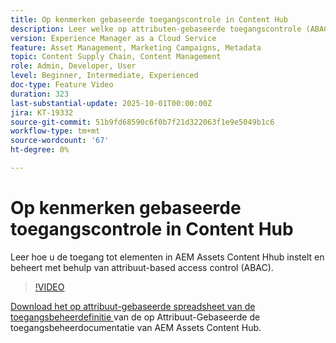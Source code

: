 ```yaml
---
title: Op kenmerken gebaseerde toegangscontrole in Content Hub
description: Leer welke op attributen-gebaseerde toegangscontrole (ABAC) zijn en hoe te om hen voor AEM Assets Content Hub te vormen.
version: Experience Manager as a Cloud Service
feature: Asset Management, Marketing Campaigns, Metadata
topic: Content Supply Chain, Content Management
role: Admin, Developer, User
level: Beginner, Intermediate, Experienced
doc-type: Feature Video
duration: 323
last-substantial-update: 2025-10-01T00:00:00Z
jira: KT-19332
source-git-commit: 51b9fd68590c6f0b7f21d322063f1e9e5049b1c6
workflow-type: tm+mt
source-wordcount: '67'
ht-degree: 0%

---
```



# Op kenmerken gebaseerde toegangscontrole in Content Hub

Leer hoe u de toegang tot elementen in AEM Assets Content Hhub instelt en beheert met behulp van attribuut-based access control (ABAC).

>[!VIDEO](https://video.tv.adobe.com/v/3475413/?learn=on&enablevpops)

[ Download het op attribuut-gebaseerde spreadsheet van de toegangsbeheerdefinitie ](https://experienceleague.adobe.com/en/docs/experience-manager-cloud-service/content/assets/content-hub/attribute-based-access-control) van de op Attribuut-Gebaseerde de toegangsbeheerdocumentatie van AEM Assets Content Hub.
